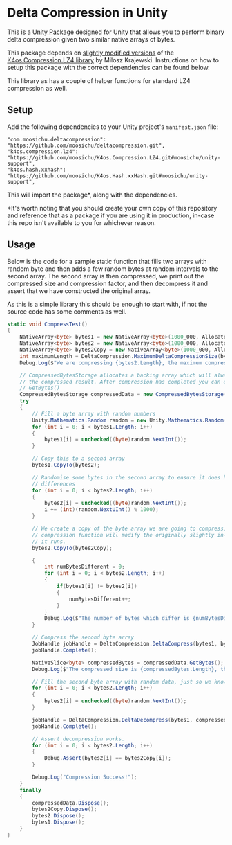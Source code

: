 # Delta Compression in Unity

This is a [Unity Package](https://docs.unity3d.com/Manual/PackagesList.html) designed for Unity that allows you to perform binary delta compression given two similar native arrays of bytes.

This package depends on [slightly modified versions](https://github.com/moosichu/K4os.Compression.LZ4/tree/moosichu/unity-support) of the [K4os.Compression.LZ4 library](https://github.com/MiloszKrajewski/K4os.Compression.LZ4) by Milosz Krajewski. Instructions on how to setup this package with the correct dependencies can be found below.

This library as has a couple of helper functions for standard LZ4 compression as well.

## Setup

Add the following dependencies to your Unity project's `manifest.json` file:

```
"com.moosichu.deltacompression": "https://github.com/moosichu/deltacompression.git",
"k4os.compression.lz4": "https://github.com/moosichu/K4os.Compression.LZ4.git#moosichu/unity-support",
"k4os.hash.xxhash": "https://github.com/moosichu/K4os.Hash.xxHash.git#moosichu/unity-support",
```

This will import the package*, along with the dependencies.

*It's worth noting that you should create your own copy of this repository and reference that as a package if you are using it in production, in-case this repo isn't available to you for whichever reason.

## Usage

Below is the code for a sample static function that fills two arrays with random byte and then adds a few random bytes at random intervals to the second array. The second array is then compressed, we print out the compressed size and compression factor, and then decompress it and assert that we have constructed the original array.

As this is a simple library this should be enough to start with, if not the source code has some comments as well.

```CS
static void CompressTest()
{
    NativeArray<byte> bytes1 = new NativeArray<byte>(1000_000, Allocator.TempJob);
    NativeArray<byte> bytes2 = new NativeArray<byte>(1000_000, Allocator.TempJob);
    NativeArray<byte> bytes2Copy = new NativeArray<byte>(1000_000, Allocator.TempJob);
    int maximumLength = DeltaCompression.MaximumDeltaCompressionSize(bytes1.Length);
    Debug.Log($"We are compressing {bytes2.Length}, the maximum compressed size it could be is {maximumLength}");

    // CompressedBytesStorage allocates a backing array which will always be big enough to store the
    // the compressed result. After compression has completed you can extract the compressed data with
    // GetBytes()
    CompressedBytesStorage compressedData = new CompressedBytesStorage(bytes1.Length, Allocator.TempJob);
    try
    {
        // Fill a byte array with random numbers
        Unity.Mathematics.Random random = new Unity.Mathematics.Random(1);
        for (int i = 0; i < bytes1.Length; i++)
        {
            bytes1[i] = unchecked((byte)random.NextInt());
        }

        // Copy this to a second array
        bytes1.CopyTo(bytes2);

        // Randomise some bytes in the second array to ensure it does have some
        // differences
        for (int i = 0; i < bytes2.Length; i++)
        {
            bytes2[i] = unchecked((byte)random.NextInt());
            i += (int)(random.NextUInt() % 1000);
        }

        // We create a copy of the byte array we are going to compress, as the
        // compression function will modify the originally slightly in-place as
        // it runs.
        bytes2.CopyTo(bytes2Copy);

        {
            int numBytesDifferent = 0;
            for (int i = 0; i < bytes2.Length; i++)
            {
                if(bytes1[i] != bytes2[i])
                {
                    numBytesDifferent++;
                }
            }
            Debug.Log($"The number of bytes which differ is {numBytesDifferent}");
        }

        // Compress the second byte array
        JobHandle jobHandle = DeltaCompression.DeltaCompress(bytes1, bytes2, compressedData, default);
        jobHandle.Complete();

        NativeSlice<byte> compressedBytes = compressedData.GetBytes();
        Debug.Log($"The compressed size is {compressedBytes.Length}, this is a compression factor of {(float) compressedBytes.Length / (float) bytes2.Length}");

        // Fill the second byte array with random data, just so we know that we will be reconstructing it properly.
        for (int i = 0; i < bytes2.Length; i++)
        {
            bytes2[i] = unchecked((byte)random.NextInt());
        }

        jobHandle = DeltaCompression.DeltaDecompress(bytes1, compressedBytes, bytes2, jobHandle);
        jobHandle.Complete();

        // Assert decompression works.
        for (int i = 0; i < bytes2.Length; i++)
        {
            Debug.Assert(bytes2[i] == bytes2Copy[i]);
        }

        Debug.Log("Compression Success!");
    }
    finally
    {
        compressedData.Dispose();
        bytes2Copy.Dispose();
        bytes2.Dispose();
        bytes1.Dispose();
    }
}
```


